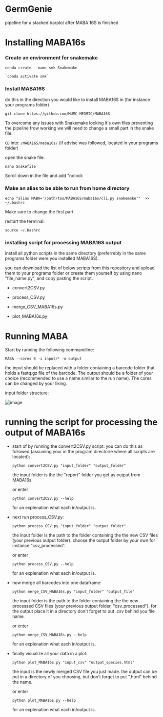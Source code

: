 # GermGenie
pipeline for a stacked barplot after MABA 16S is finished

# Installing MABA16s
### Create an environment for snakemake
```
conda create --name smk Snakemake 
```

```
`conda activate smk`
```

### Install MABA16S
do this in the direction you would like to install MABA16S in (for instance your programs folder)

```
git clone https://github.com/MUMC-MEDMIC/MABA16S
```

To overcome any issues with Snakemake locking it's own files preventing the pipeline frow working we will need to change a small part in the snake file:

`CD` into: `/MABA16S/maba16s/` (if advise was followed, located in your programs folder)

open the snake file: 
```
nano Snakefile
```
Scroll down in the file and add "nolock

### Make an alias to be able to run from home directory
```
echo "alias MABA='/path/too/MABA16S/maba16s/cli.py snakemake'"  >> ~/.bashrc
```

Make sure to change the first part

restart the terminal: 
```
source ~/.bashrc
```

### installing script for processing MABA16S output

install all python scripts in the same directory (preferrebly in the same programs folder were you installed MABA16S).

you can download the list of below scripts from this repository and upload them to your programs folder or create them yourself by using nano "file_name.py", and copy pasting the script.

- convert2CSV.py

- process_CSV.py

- merge_CSV_MABA16s.py

- plot_MABA16s.py
  
# Running MABA 

Start by running the following commandline:

```
MABA --cores 8 -i input/* -o output
```
the input should be replaced with a folder containing a barcode folder that holds a fastq.gz file of the barcode. The output should be a folder of your choice (recommended to use a name similar to the run name). The cores can be changed by your liking.

input folder structure:

![image](https://github.com/daanbrackel/MABA16s_after_process/assets/127868974/5b460540-0d40-4835-8a5e-41d3e5b0e1dc)


# running the script for processing the output of MABA16s

- start of by running the convert2CSV.py script. you can do this as followed (assuming your in the program directorie where all scripts are located):

  ```
  python convert2CSV.py "input_folder" "output_folder"
  ```

  the input folder is the the "report" folder you get as output from MABA16s

  or enter 

  ```
  python convert2CSV.py --help
  ```

  for an explenation what each in/output is.

- next run process_CSV.py:

  ```
  python process_CSV.py "input_folder" "output_folder"
  ```

  the input folder is the path to the folder containing the the new CSV files (your previous output folder). choose the output folder by your own for instance "csv_processed".

  or enter 

  ```
  python process_CSV.py --help
  ```

  for an explenation what each in/output is.

- now merge all barcodes into one dataframe:

  ```
  python merge_CSV_MABA16s.py "input_folder" "output_file"
  ```

  the input folder is the path to the folder containing the the new processed CSV files (your previous output folder, "csv_processed"). for the output place it in a directory don't forget to put .csv behind you file name.

  or enter 

  ```
  python merge_CSV_MABA16s.py --help
  ```

  for an explenation what each in/output is.

- finally visualize all your data in a plot:

  ```
  python plot_MABA16s.py "input_csv" "output_species.html"
  ```

  the input is the newly merged CSV file you just made. the output can be put in a directory of you choosing, but don't forget to put ".html" behind the name.

  or enter 

  ```
  python plot_MABA16s.py --help
  ```

  for an explenation what each in/output is.
